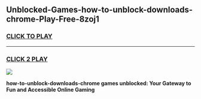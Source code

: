 
## Unblocked-Games-how-to-unblock-downloads-chrome-Play-Free-8zoj1
<h3>
<a href="https://premium76.site?title=how-to-unblock-downloads-chrome&ref=20M">CLICK TO PLAY</a></h3>
<hr>

<h3>
<a href="https://premium76.site?title=how-to-unblock-downloads-chrome&ref=20M">CLICK 2 PLAY</a>
  
</h3>

<a href="https://premium76.site?title=how-to-unblock-downloads-chrome&ref=19M"><img src="https://clearcache.store/games.png"></a>


**how-to-unblock-downloads-chrome games unblocked: Your Gateway to Fun and Accessible Online Gaming**
